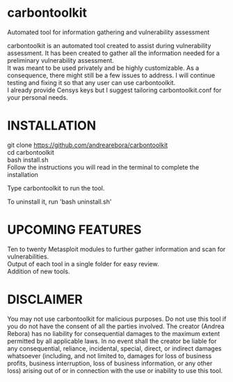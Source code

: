 # carbontoolkit
Automated tool for information gathering and vulnerability assessment

carbontoolkit is an automated tool created to assist during vulnerability assessment. It has been created to gather all the information needed for a preliminary vulnerability assessment.  
It was meant to be used privately and be highly customizable. As a consequence, there might still be a few issues to address. I will continue testing and fixing it so that any user can use carbontoolkit.  
I already provide Censys keys but I suggest tailoring carbontoolkit.conf for your personal needs.

# INSTALLATION
git clone https://github.com/andrearebora/carbontoolkit  
cd carbontoolkit  
bash install.sh  
Follow the instructions you will read in the terminal to complete the installation

Type carbontoolkit to run the tool.

To uninstall it, run 'bash uninstall.sh'

# UPCOMING FEATURES
Ten to twenty Metasploit modules to further gather information and scan for vulnerabilities.  
Output of each tool in a single folder for easy review.  
Addition of new tools.

# DISCLAIMER
You may not use carbontoolkit for malicious purposes. Do not use this tool if you do not have the consent of all the parties involved. The creator (Andrea Rebora) has no liability for consequential damages to the maximum extent permitted by all applicable laws. In no event shall the creator be liable for any consequential, reliance, incidental, special, direct, or indirect damages whatsoever (including, and not limited to, damages for loss of business profits, business interruption, loss of business information, or any other loss) arising out of or in connection with the use or inability to use this tool.
